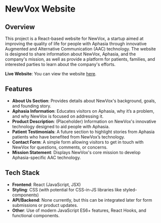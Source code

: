 # NewVox Website

## Overview

This project is a React-based website for NewVox, a startup aimed at improving the quality of life for people with Aphasia through innovative Augmented and Alternative Communication (AAC) technology. The website is designed to share information about NewVox, Aphasia, and the company's mission, as well as provide a platform for patients, families, and interested parties to learn about the company's efforts.

**Live Website**: You can view the website [here](https://66e40f00e86395f9dfb291d5--startling-biscotti-c48ada.netlify.app/).

## Features

- **About Us Section**: Provides details about NewVox's background, goals, and founding story.
- **Aphasia Information**: Educates visitors on Aphasia, why it’s a problem, and why NewVox is focused on addressing it.
- **Product Description**: (Placeholder) Information on NewVox's innovative technology designed to aid people with Aphasia.
- **Patient Testimonials**: A future section to highlight stories from Aphasia patients who have benefited from NewVox’s technology.
- **Contact Form**: A simple form allowing visitors to get in touch with NewVox for questions, comments, or concerns.
- **Mission Statement**: Displays NewVox's core mission to develop Aphasia-specific AAC technology.

## Tech Stack

- **Frontend**: React (JavaScript, JSX)
- **Styling**: CSS (with potential for CSS-in-JS libraries like styled-components)
- **API/Backend**: None currently, but this can be integrated later for form submissions or product updates.
- **Other**: Use of modern JavaScript ES6+ features, React Hooks, and functional components.
